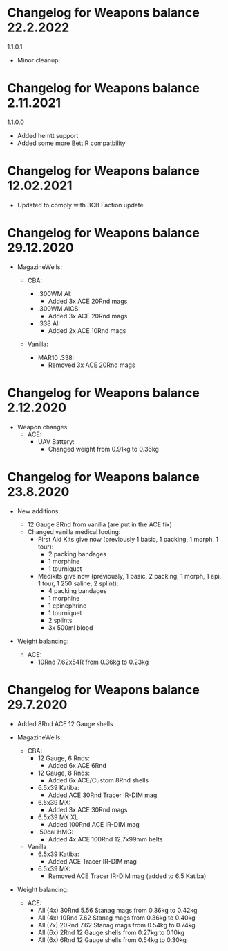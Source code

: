 # Changelog for Weapons balance 22.2.2022

1.1.0.1
- Minor cleanup.

# Changelog for Weapons balance 2.11.2021

1.1.0.0
- Added hemtt support
- Added some more BettIR compatbility

# Changelog for Weapons balance 12.02.2021

- Updated to comply with 3CB Faction update

# Changelog for Weapons balance 29.12.2020

- MagazineWells:
    - CBA:
        - .300WM AI:
            - Added 3x ACE 20Rnd mags
        - .300WM AICS:
            - Added 3x ACE 20Rnd mags
        - .338 AI:
            - Added 2x ACE 10Rnd mags

    - Vanilla:
        - MAR10 .338:
            - Removed 3x ACE 20Rnd mags

# Changelog for Weapons balance 2.12.2020

- Weapon changes:
    - ACE:
        - UAV Battery:
            - Changed weight from 0.91kg to 0.36kg

# Changelog for Weapons balance 23.8.2020

- New additions:
    - 12 Gauge 8Rnd from vanilla (are put in the ACE fix)
    - Changed vanilla medical looting:
        - First Aid Kits give now (previously 1 basic, 1 packing, 1 morph, 1 tour):
            - 2 packing bandages
            - 1 morphine
            - 1 tourniquet
        - Medikits give now (previously, 1 basic, 2 packing, 1 morph, 1 epi, 1 tour, 1 250 saline, 2 splint):
            - 4 packing bandages
            - 1 morphine
            - 1 epinephrine
            - 1 tourniquet
            - 2 splints
            - 3x 500ml blood

- Weight balancing:
    - ACE:
        - 10Rnd 7.62x54R from 0.36kg to 0.23kg

# Changelog for Weapons balance 29.7.2020

- Added 8Rnd ACE 12 Gauge shells

- MagazineWells:
    - CBA:
        - 12 Gauge, 6 Rnds:
            - Added 6x ACE 6Rnd
        - 12 Gauge, 8 Rnds:
            - Added 6x ACE/Custom 8Rnd shells
        - 6.5x39 Katiba:
            - Added ACE 30Rnd Tracer IR-DIM mag
        - 6.5x39 MX:
            - Added 3x ACE 30Rnd mags
        - 6.5x39 MX XL:
            - Added 100Rnd ACE IR-DIM mag
        - .50cal HMG:
            - Added 4x ACE 100Rnd 12.7x99mm belts
    - Vanilla
        - 6.5x39 Katiba:
            - Added ACE Tracer IR-DIM mag
        - 6.5x39 MX:
            - Removed ACE Tracer IR-DIM mag (added to 6.5 Katiba)

- Weight balancing:
    - ACE:
        - All (4x) 30Rnd 5.56 Stanag mags from 0.36kg to 0.42kg
        - All (4x) 10Rnd 7.62 Stanag mags from 0.36kg to 0.40kg
        - All (7x) 20Rnd 7.62 Stanag mags from 0.54kg to 0.74kg
        - All (6x) 2Rnd 12 Gauge shells from 0.27kg to 0.10kg
        - All (6x) 6Rnd 12 Gauge shells from 0.54kg to 0.30kg
